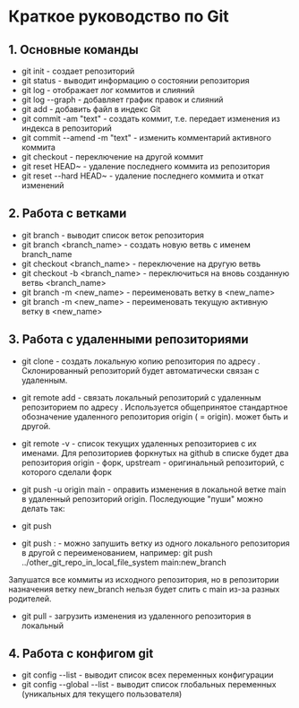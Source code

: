# Краткое руководство по  Git

## 1. Основные команды

* git init - создает репозиторий
* git status - выводит информацию о состоянии репозитория
* git log - отображает лог коммитов и слияний
* git log --graph - добавляет график правок и слияний
* git add <filename> - добавить файл в индекс Git
* git commit -am "text" - создать коммит, т.е. передает изменения из индекса в репозиторий
* git commit --amend -m "text" - изменить комментарий активного коммита
* git checkout <hash> - переключение на другой коммит
* git reset HEAD~ - удаление последнего коммита из репозитория
* git reset --hard HEAD~ - удаление последнего коммита и откат изменений

## 2. Работа с ветками

* git branch - выводит список веток репозитория
* git branch <branch_name> - создать новую ветвь с именем branch_name
* git checkout <branch_name> - переключение на другую ветвь
* git checkout -b <branch_name> - переключиться на вновь созданную ветвь <branch_name>
* git branch -m <name> <new_name> - переименовать ветку <name> в <new_name>
* git branch -m <new_name> - переименовать текущую активную ветку в <new_name>

## 3. Работа с удаленными репозиториями

* git clone <url> - создать локальную копию репозитория по адресу <url>. Склонированный репозиторий будет автоматически связан с удаленным.
* git remote add <name> <url> - связать локальный репозиторий с удаленным репозиторием по адресу <url>. Используется общепринятое стандартное обозначение удаленного репозитория origin (<name> = origin). <name> может быть и другой.
* git remote -v - список текущих удаленных репозиториев с их именами.
Для репозиториев форкнутых на github в списке будет два репозитория origin - форк, upstream - оригинальный репозиторий, с которого сделали форк
* git push -u origin main - оправить изменения в локальной ветке main в удаленный репозиторий origin. Последующие "пуши" можно делать так:
* git push

* git push <remote name> <local branch name>:<remote branch name> - можно запушить ветку из одного локального репозитория в другой с переименованием, например:
git push ../other_git_repo_in_local_file_system main:new_branch

Запушатся все коммиты из исходного репозитория, но в репозитории назначения ветку new_branch нельзя будет слить с main из-за разных родителей.

* git pull - загрузить изменения из удаленного репозитория в локальный

## 4. Работа с конфигом git

* git config --list - выводит список всех переменных конфигурации
* git config --global --list - выводит список глобальных переменных (уникальных для текущего пользователя)
